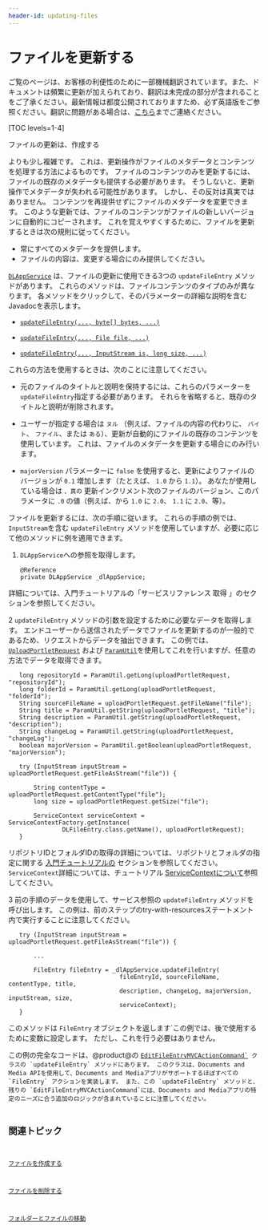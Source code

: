 ```yaml
---
header-id: updating-files
---
```


# ファイルを更新する

<p class="alert alert-info"><span class="wysiwyg-color-blue120">ご覧のページは、お客様の利便性のために一部機械翻訳されています。また、ドキュメントは頻繁に更新が加えられており、翻訳は未完成の部分が含まれることをご了承ください。最新情報は都度公開されておりますため、必ず英語版をご参照ください。翻訳に問題がある場合は、<a href="mailto:support-content-jp@liferay.com">こちら</a>までご連絡ください。</span></p>

[TOC levels=1-4]

ファイルの更新は、</a>作成する

よりも少し複雑です。 これは、更新操作がファイルのメタデータとコンテンツを処理する方法によるものです。 ファイルのコンテンツのみを更新するには、ファイルの既存のメタデータも提供する必要があります。 そうしないと、更新操作でメタデータが失われる可能性があります。 しかし、その反対は真実ではありません。 コンテンツを再提供せずにファイルのメタデータを変更できます。 このような更新では、ファイルのコンテンツがファイルの新しいバージョンに自動的にコピーされます。 これを覚えやすくするために、ファイルを更新するときは次の規則に従ってください。</p> 

  - 常にすべてのメタデータを提供します。
  - ファイルの内容は、変更する場合にのみ提供してください。

[`DLAppService`](@platform-ref@/7.1-latest/javadocs/portal-kernel/com/liferay/document/library/kernel/service/DLAppService.html) は、ファイルの更新に使用できる3つの `updateFileEntry` メソッドがあります。 これらのメソッドは、ファイルコンテンツのタイプのみが異なります。 各メソッドをクリックして、そのパラメーターの詳細な説明を含むJavadocを表示します。

  - [`updateFileEntry(..., byte[] bytes, ...)`](@platform-ref@/7.1-latest/javadocs/portal-kernel/com/liferay/document/library/kernel/service/DLAppService.html#updateFileEntry-long-java.lang.String-java.lang.String-java.lang.String-java.lang.String-java.lang.String-boolean-byte:A-com.liferay.portal.kernel.service.ServiceContext-)

  - [`updateFileEntry(..., File file, ...)`](@platform-ref@/7.1-latest/javadocs/portal-kernel/com/liferay/document/library/kernel/service/DLAppService.html#updateFileEntry-long-java.lang.String-java.lang.String-java.lang.String-java.lang.String-java.lang.String-boolean-java.io.File-com.liferay.portal.kernel.service.ServiceContext-)

  - [`updateFileEntry(..., InputStream is, long size, ...)`](@platform-ref@/7.1-latest/javadocs/portal-kernel/com/liferay/document/library/kernel/service/DLAppService.html#updateFileEntry-long-java.lang.String-java.lang.String-java.lang.String-java.lang.String-java.lang.String-boolean-java.io.InputStream-long-com.liferay.portal.kernel.service.ServiceContext-)

これらの方法を使用するときは、次のことに注意してください。

  - 元のファイルのタイトルと説明を保持するには、これらのパラメーターを `updateFileEntry`指定する必要があります。 それらを省略すると、既存のタイトルと説明が削除されます。

  - ユーザーが指定する場合は `ヌル` （例えば、ファイルの内容の代わりに、 `バイト`、 `ファイル`、または `ある`）、更新が自動的にファイルの既存のコンテンツを使用しています。 これは、ファイルのメタデータを更新する場合にのみ行います。

  - `majorVersion` パラメーターに `false` を使用すると、更新によりファイルのバージョンが `0.1` 増加します（たとえば、 `1.0` から `1.1`）。 あなたが使用している場合は `、真の` 更新インクリメント次のファイルのバージョン、このパラメータに `.0` の値（例えば、から `1.0` に `2.0`、 `1.1` に `2.0`、等）。

ファイルを更新するには、次の手順に従います。 これらの手順の例では、 `InputStream`を含む `updateFileEntry` メソッドを使用していますが、必要に応じて他のメソッドに例を適用できます。

1.  `DLAppService`への参照を取得します。
   
        @Reference
        private DLAppService _dlAppService;
       
   
   詳細については、入門チュートリアルの「サービスリファレンス</a> 取得 」のセクションを参照してください。</p></li> 
   
   2  `updateFileEntry` メソッドの引数を設定するために必要なデータを取得します。 エンドユーザーから送信されたデータでファイルを更新するのが一般的であるため、リクエストからデータを抽出できます。 この例では、 [`UploadPortletRequest`](@platform-ref@/7.1-latest/javadocs/portal-kernel/com/liferay/portal/kernel/upload/UploadPortletRequest.html) および [`ParamUtil`](@platform-ref@/7.1-latest/javadocs/portal-kernel/com/liferay/portal/kernel/util/ParamUtil.html)を使用してこれを行いますが、任意の方法でデータを取得できます。
  
       long repositoryId = ParamUtil.getLong(uploadPortletRequest, "repositoryId");
       long folderId = ParamUtil.getLong(uploadPortletRequest, "folderId");
       String sourceFileName = uploadPortletRequest.getFileName("file");
       String title = ParamUtil.getString(uploadPortletRequest, "title");
       String description = ParamUtil.getString(uploadPortletRequest, "description");
       String changeLog = ParamUtil.getString(uploadPortletRequest, "changeLog");
       boolean majorVersion = ParamUtil.getBoolean(uploadPortletRequest, "majorVersion");
      
       try (InputStream inputStream = uploadPortletRequest.getFileAsStream("file")) {
      
           String contentType = uploadPortletRequest.getContentType("file");
           long size = uploadPortletRequest.getSize("file");
      
           ServiceContext serviceContext = ServiceContextFactory.getInstance(
                   DLFileEntry.class.getName(), uploadPortletRequest);
       }
      
  
  リポジトリIDとフォルダIDの取得の詳細については、リポジトリとフォルダの指定に関する [入門チュートリアルの](/docs/7-1/tutorials/-/knowledge_base/t/getting-started-with-the-documents-and-media-api) セクションを参照してください。 `ServiceContext`詳細については、チュートリアル [ServiceContextについて](/docs/7-1/tutorials/-/knowledge_base/t/understanding-servicecontext)参照してください。

3  前の手順のデータを使用して、サービス参照の `updateFileEntry` メソッドを呼び出します。 この例は、前のステップのtry-with-resourcesステートメント内で実行することに注意してください。
  
       try (InputStream inputStream = uploadPortletRequest.getFileAsStream("file")) {
      
           ...
      
           FileEntry fileEntry = _dlAppService.updateFileEntry(
                                   fileEntryId, sourceFileName, contentType, title,
                                   description, changeLog, majorVersion, inputStream, size,
                                   serviceContext);
       }
      
  
  このメソッドは `FileEntry` オブジェクトを返します`この例では、後で使用するために変数に設定します。 ただし、これを行う必要はありません。</p></li>
</ol>

<p spaces-before="0">この例の完全なコードは、@product@の <a href="https://github.com/liferay/liferay-portal/blob/master/modules/apps/document-library/document-library-web/src/main/java/com/liferay/document/library/web/internal/portlet/action/EditFileEntryMVCActionCommand.java"><code>EditFileEntryMVCActionCommand`</a> クラスの `updateFileEntry` メソッドにあります。 このクラスは、Documents and Media APIを使用して、Documents and Mediaアプリがサポートするほぼすべての `FileEntry` アクションを実装します。 また、この `updateFileEntry` メソッドと、残りの `EditFileEntryMVCActionCommand`には、Documents and Mediaアプリの特定のニーズに合う追加のロジックが含まれていることに注意してください。
  
  

## 関連トピック

[ファイルを作成する](/docs/7-1/tutorials/-/knowledge_base/t/creating-files)

[ファイルを削除する](/docs/7-1/tutorials/-/knowledge_base/t/deleting-files)

[フォルダーとファイルの移動](/docs/7-1/tutorials/-/knowledge_base/t/moving-folders-and-files)
